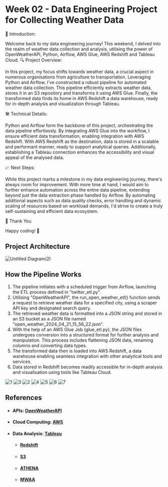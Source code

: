 # Week 02 - Data Engineering Project for Collecting Weather Data

🚀 Introduction:

Welcome back to my data engineering journey! This weekend, I delved into the realm of weather data collection and analysis, utilising the power of OpenWeatherAPI, Python, Airflow, AWS Glue, AWS Redshift and Tableau Cloud.
🔍 Project Overview:

In this project, my focus shifts towards weather data, a crucial aspect in numerous organisations from agriculture to transportation. Leveraging Python and Airflow, I've constructed a robust pipeline for automated weather data collection. This pipeline efficiently extracts weather data, stores it in an S3 repository and transforms it using AWS Glue. Finally, the transformed data finds its home in AWS Redshift a data warehouse, ready for in-depth analysis and visualization through Tableau.

🛠️ Technical Details:

Python and Airflow form the backbone of this project, orchestrating the data pipeline effortlessly. By integrating AWS Glue into the workflow, I ensure efficient data transformation, enabling integration with AWS Redshift. With AWS Redshift as the destination, data is stored in a scalable and performant manner, ready to support analytical queries. Additionally, establishing a Tableau connection enhances the accessibility and visual appeal of the analysed data.

📈 Next Steps:

While this project marks a milestone in my data engineering journey, there's always room for improvement. With more time at hand, I would aim to further enhance automation across the entire data pipeline, extending beyond just the data extraction phase handled by Airflow. By automating additional aspects such as data quality checks, error handling and dynamic scaling of resources based on workload demands, I'd strive to create a truly self-sustaining and efficient data ecosystem.

🙏 Thank You

Happy coding! 🌟

## Project Architecture
![Untitled Diagram(2)](https://github.com/andreisacal/W02-DE-Weather-Report/assets/166915179/8ae2daf3-ffb4-4b1c-891e-c2a3f716b2cf)

## How the Pipeline Works

1. The pipeline initiates with a scheduled trigger from Airflow, launching the ETL process defined in "twitter_etl.py".
2. Utilising "OpenWeatherAPI", the run_open_weather_etl() function sends a request to retrieve weather data for a specified city, using a scraper API key and designated search query.
3. The retrieved weather data is formatted into a JSON string and stored in an S3 bucket as a JSON file named "open_weather_2024_04_21_15_56_22.json".
4. With the help of an AWS Glue Job (glue_etl.py), the JSON files undergoes conversion into a structured format for further analysis and manipulation. This process includes flattening JSON data, renaming columns and converting data types.
5. The transformed data then is loaded into AWS Redshift, a data warehouse enabling seamless integration with other analytical tools and services.
6. Data stored in Redshift becomes readily accessible for in-depth analysis and visualisation using tools like Tableau Cloud.

![1](https://github.com/andreisacal/W02-DE-Weather-Report/assets/166915179/7f3509cd-2b67-4311-bd03-55f27f5343e2)
![3](https://github.com/andreisacal/W02-DE-Weather-Report/assets/166915179/f784aa4a-4eaa-48bb-8c64-9583dce3642b)
![2](https://github.com/andreisacal/W02-DE-Weather-Report/assets/166915179/30a70daf-8e18-40b3-a170-da73493e5f3f)
![4](https://github.com/andreisacal/W02-DE-Weather-Report/assets/166915179/48b01a6a-c139-4724-afcb-e6b6e5f61069)
![5](https://github.com/andreisacal/W02-DE-Weather-Report/assets/166915179/bf181848-048c-4203-aed4-bacd2c1f403c)
![6](https://github.com/andreisacal/W02-DE-Weather-Report/assets/166915179/889449db-ebbe-4b82-8f86-bacb57acaab2)
![7](https://github.com/andreisacal/W02-DE-Weather-Report/assets/166915179/9a61ba23-3a71-4d8d-83ea-61a94671d9b8)

## References

- #### APIs: [OpenWeatherAPI]([https://www.scraperapi.com/](https://openweathermap.org/))
- #### Cloud Computing: [AWS](https://aws.amazon.com/)
- #### Data Analysis: [Tableau](https://www.tableau.com/)
  - #### [Redshift](https://aws.amazon.com/glue/)
  - #### [S3](https://aws.amazon.com/s3/)
  - #### [ATHENA](https://aws.amazon.com/athena/)
  - #### [MWAA](https://aws.amazon.com/managed-workflows-for-apache-airflow/)

